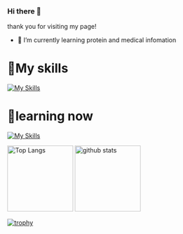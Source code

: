 ### Hi there 👋
thank you for visiting my page!

- 🌱 I’m currently learning protein and medical infomation

# 🌷My skills<br>
[![My Skills](https://skillicons.dev/icons?i=html,py,linux,latex,css,discord)](https://skillicons.dev)


# 🌱learning now<br>
[![My Skills](https://skillicons.dev/icons?i=unity,rails,js,matlab,github,fortran,cs,swift,react)](https://skillicons.dev)


<p align="left"> 
  <img alt="Top Langs" height="150px" src="https://github-readme-stats.vercel.app/api/top-langs/?username=takoko55&layout=donut&count_private=true&show_icons=true&theme=dracula" />
  <img alt="github stats" height="150px" src="https://github-readme-stats.vercel.app/api?username=takoko55&count_private=true&show_icons=true&show_icons=true&theme=dracula" />
</p>

[![trophy](https://github-profile-trophy.vercel.app/?username=takoko55&theme=dracula&column=7
)](https://github.com/ryo-ma/github-profile-trophy)



<!--
**takoko55/takoko55** is a ✨ _special_ ✨ repository because its `README.md` (this file) appears on your GitHub profile.

Here are some ideas to get you started:

- 🔭 I’m currently working on ...
- 🌱 I’m currently learning ...
- 👯 I’m looking to collaborate on ...
- 🤔 I’m looking for help with ...
- 💬 Ask me about ...
- 📫 How to reach me: ...
- 😄 Pronouns: ...
- ⚡ Fun fact: ...
-->
